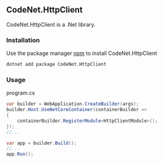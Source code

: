 ## CodeNet.HttpClient

CodeNet.HttpClient is a .Net library.

### Installation

Use the package manager [npm](https://www.nuget.org/packages/CodeNet.HttpClient/) to install CodeNet.HttpClient

```bash
dotnet add package CodeNet.HttpClient
```

### Usage
program.cs
```csharp
var builder = WebApplication.CreateBuilder(args);
builder.Host.UseNetCoreContainer(containerBuilder =>
{
    containerBuilder.RegisterModule<HttpClientModule>();
});
//...

var app = builder.Build();
//...
app.Run();
```